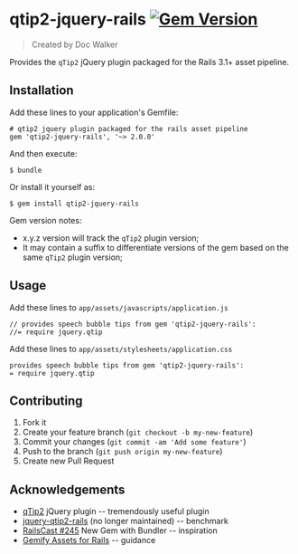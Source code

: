 # qtip2-jquery-rails [![Gem Version](https://badge.fury.io/rb/qtip2-jquery-rails.png)](http://badge.fury.io/rb/qtip2-jquery-rails)

> Created by Doc Walker

Provides the `qTip2` jQuery plugin packaged for the Rails 3.1+ asset pipeline.

## Installation

Add these lines to your application's Gemfile:

    # qtip2 jquery plugin packaged for the rails asset pipeline
    gem 'qtip2-jquery-rails', '~> 2.0.0'

And then execute:

    $ bundle

Or install it yourself as:

    $ gem install qtip2-jquery-rails

Gem version notes:

  - x.y.z version will track the `qTip2` plugin version;
  - It may contain a suffix to differentiate versions of the gem based on the same `qTip2` plugin version;

## Usage

Add these lines to `app/assets/javascripts/application.js`

    // provides speech bubble tips from gem 'qtip2-jquery-rails':
    //= require jquery.qtip

Add these lines to `app/assets/stylesheets/application.css`

    provides speech bubble tips from gem 'qtip2-jquery-rails':
    = require jquery.qtip

## Contributing

1. Fork it
2. Create your feature branch (`git checkout -b my-new-feature`)
3. Commit your changes (`git commit -am 'Add some feature'`)
4. Push to the branch (`git push origin my-new-feature`)
5. Create new Pull Request

## Acknowledgements

- [qTip2](http://qtip2.com) jQuery plugin -- tremendously useful plugin
- [jquery-qtip2-rails](https://github.com/tkrotoff/jquery-qtip2-rails/) (no longer maintained) -- benchmark
- [RailsCast #245](http://railscasts.com/episodes/245-new-gem-with-bundler) New Gem with Bundler -- inspiration
- [Gemify Assets for Rails](http://prioritized.net/blog/gemify-assets-for-rails/) -- guidance